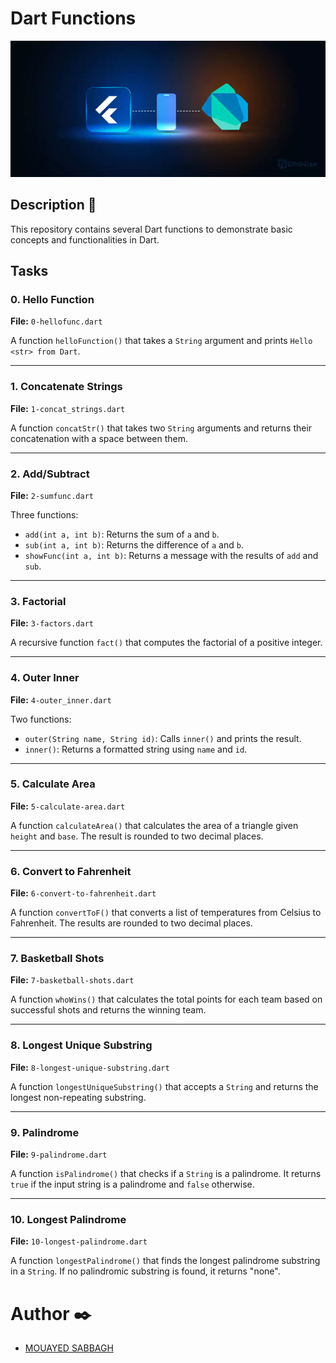 # Dart Functions

<img src="image/readme.webp" alt="Alt Text">

## Description 💬


This repository contains several Dart functions to demonstrate basic concepts and functionalities in Dart.

## Tasks

### 0. Hello Function

**File:** `0-hellofunc.dart`

A function `helloFunction()` that takes a `String` argument and prints `Hello <str> from Dart`.

---

### 1. Concatenate Strings

**File:** `1-concat_strings.dart`

A function `concatStr()` that takes two `String` arguments and returns their concatenation with a space between them.

---

### 2. Add/Subtract

**File:** `2-sumfunc.dart`

Three functions:
- `add(int a, int b)`: Returns the sum of `a` and `b`.
- `sub(int a, int b)`: Returns the difference of `a` and `b`.
- `showFunc(int a, int b)`: Returns a message with the results of `add` and `sub`.

---

### 3. Factorial

**File:** `3-factors.dart`

A recursive function `fact()` that computes the factorial of a positive integer.

---

### 4. Outer Inner

**File:** `4-outer_inner.dart`

Two functions:
- `outer(String name, String id)`: Calls `inner()` and prints the result.
- `inner()`: Returns a formatted string using `name` and `id`.

---

### 5. Calculate Area

**File:** `5-calculate-area.dart`

A function `calculateArea()` that calculates the area of a triangle given `height` and `base`. The result is rounded to two decimal places.

---

### 6. Convert to Fahrenheit

**File:** `6-convert-to-fahrenheit.dart`

A function `convertToF()` that converts a list of temperatures from Celsius to Fahrenheit. The results are rounded to two decimal places.

---

### 7. Basketball Shots

**File:** `7-basketball-shots.dart`

A function `whoWins()` that calculates the total points for each team based on successful shots and returns the winning team.

---

### 8. Longest Unique Substring

**File:** `8-longest-unique-substring.dart`

A function `longestUniqueSubstring()` that accepts a `String` and returns the longest non-repeating substring.

---

### 9. Palindrome

**File:** `9-palindrome.dart`

A function `isPalindrome()` that checks if a `String` is a palindrome. It returns `true` if the input string is a palindrome and `false` otherwise.

---

### 10. Longest Palindrome

**File:** `10-longest-palindrome.dart`

A function `longestPalindrome()` that finds the longest palindrome substring in a `String`. If no palindromic substring is found, it returns "none".

# Author ✒️
- [MOUAYED SABBAGH](https://github.com/MOUAYEDSB)
